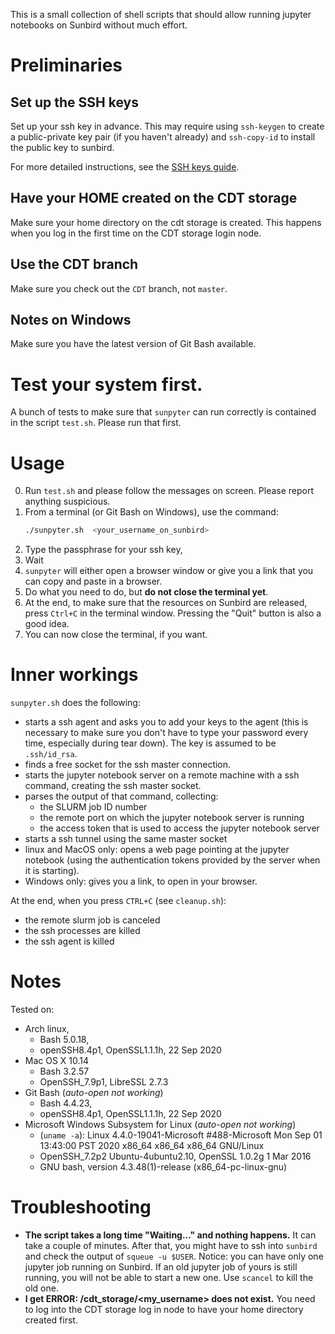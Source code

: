 This is a small collection of shell scripts that should allow running
jupyter notebooks on Sunbird without much effort.

# Preliminaries
 
## Set up the SSH keys
  Set up your ssh key in advance. 
  This may require using `ssh-keygen` 
  to create a public-private key pair 
  (if you haven't already)
  and `ssh-copy-id` to install the public key to sunbird.
  
  For more detailed instructions,
  see the [SSH keys guide](ssh-keys-guide.md). 

## Have your HOME created on the CDT storage
  Make sure your home directory on the cdt storage is created. 
  This happens when you log in the first time on the CDT storage login node. 

## Use the CDT branch
 Make sure you check out the `CDT` branch, not `master`.

## Notes on **Windows**
  Make sure you have 
  the latest version of Git Bash 
  available.

# Test your system first.
  A bunch of tests 
  to make sure that `sunpyter` can run correctly 
  is contained in the script `test.sh`.
  Please run that first.

# Usage

0. Run `test.sh` 
   and please follow the messages on screen.
   Please report anything suspicious.
1. From a terminal (or Git Bash on Windows),
   use the command:
   ```bash
   ./sunpyter.sh  <your_username_on_sunbird>
   ```
2. Type the passphrase for your ssh key,
3. Wait
4. `sunpyter` will 
   either open a browser window 
   or give you a link 
   that you can copy and paste in a browser.
5. Do what you need to do, but **do not close the terminal yet**.
6. At the end, 
   to make sure that 
   the resources on Sunbird are released,
   press `Ctrl+C` in the terminal window.
   Pressing the "Quit" button is also a good idea.
7. You can now close the terminal,
   if you want.

# Inner workings
`sunpyter.sh` does the following:
- starts a ssh agent and asks you to add your keys to the agent
  (this is necessary to make sure 
  you don't have to type your password 
  every time, especially during tear down).
  The key is assumed to be `.ssh/id_rsa`.
- finds a free socket for the ssh master connection.
- starts the jupyter notebook server on a remote machine with a ssh command, creating the ssh master socket.
- parses the output of that command, collecting:
  * the SLURM job ID number
  * the remote port on which the jupyter notebook server is running
  * the access token that is used to access the jupyter notebook server
- starts a ssh tunnel using the same master socket
- linux and MacOS only: opens a web page 
  pointing at the jupyter notebook 
  (using the authentication tokens provided by the server when it is starting).
- Windows only: gives you a link,
  to open in your browser.

At the end, when you press `CTRL+C` (see `cleanup.sh`):
- the remote slurm job is canceled
- the ssh processes are killed 
- the ssh agent is killed

# Notes
Tested on:
- Arch linux,
  - Bash 5.0.18, 
  - openSSH8.4p1, OpenSSL1.1.1h, 22 Sep 2020
- Mac OS X 10.14
  - Bash 3.2.57
  - OpenSSH_7.9p1, LibreSSL 2.7.3
- Git Bash (*auto-open not working*)
  - Bash 4.4.23, 
  - openSSH8.4p1, OpenSSL1.1.1h, 22 Sep 2020
- Microsoft Windows Subsystem for Linux (*auto-open not working*)
  - (`uname -a`): Linux 4.4.0-19041-Microsoft #488-Microsoft Mon Sep 01 13:43:00 PST 2020 x86_64 x86_64 x86_64 GNU/Linux
  - OpenSSH_7.2p2 Ubuntu-4ubuntu2.10, OpenSSL 1.0.2g  1 Mar 2016
  - GNU bash, version 4.3.48(1)-release (x86_64-pc-linux-gnu)
# Troubleshooting
  * **The script takes a long time "Waiting..." and nothing happens.**
    It can take a couple of minutes. 
    After that, you might have to ssh into `sunbird` 
    and check the output of `squeue -u $USER`.
    Notice: you can have only one jupyter job running on Sunbird.
    If an old jupyter job of yours is still running, 
    you will not be able to start a new one. 
    Use `scancel` to kill the old one.
  * **I get ERROR: /cdt_storage/<my_username> does not exist.**
    You need to log into the CDT storage log in node 
    to have your home directory created first.
    
